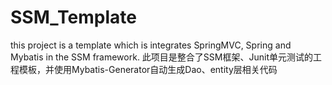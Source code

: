 # SSM_Template
this project is a template which is  integrates SpringMVC, Spring and Mybatis in the SSM framework.
此项目是整合了SSM框架、Junit单元测试的工程模板，并使用Mybatis-Generator自动生成Dao、entity层相关代码
